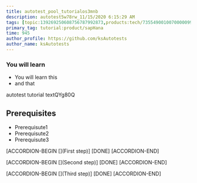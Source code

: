 ```yaml
---
title: autotest_pool_tutorialos3mnb
description: autotest5w78rw_11/15/2020 6:15:29 AM
tags: [topic:139269250608756787992873,products:tech/73554900100700000996,tutorial:experience/advanced]
primary_tag: tutorial:product/sapHana
time: 945
author_profile: https://github.com/ksAutotests
author_name: ksAutotests
---
```

### You will learn
- You will learn this
- and that

autotest tutorial textQYg80Q

## Prerequisites
- Prerequisute1
- Prerequisute2
- Prerequisute3

[ACCORDION-BEGIN [](First step)]
[DONE]
[ACCORDION-END]

[ACCORDION-BEGIN [](Second step)]
[DONE]
[ACCORDION-END]

[ACCORDION-BEGIN [](Third step)]
[DONE]
[ACCORDION-END]

